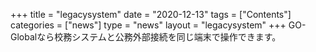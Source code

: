 +++
title = "legacysystem"
date = "2020-12-13"
tags = ["Contents"]
categories = ["news"]
type = "news"
layout = "legacysystem"
+++
GO-Globalなら校務システムと公務外部接続を同じ端末で操作できます。